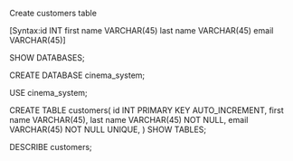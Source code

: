 Create customers table

[Syntax:id INT
        first name VARCHAR(45)
        last name VARCHAR(45)
        email VARCHAR(45)]

SHOW DATABASES;

CREATE DATABASE cinema_system;

USE cinema_system;

CREATE TABLE customers(
      id INT PRIMARY KEY AUTO_INCREMENT,
      first name VARCHAR(45), 
      last name VARCHAR(45) NOT NULL,
      email VARCHAR(45) NOT NULL UNIQUE,
)
SHOW TABLES;

DESCRIBE customers;
